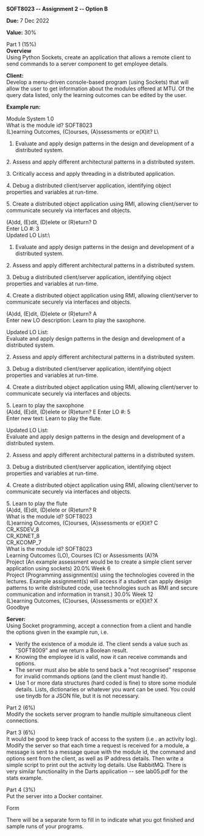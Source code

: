 **SOFT8023 -- Assignment 2 -- Option B**

**Due:** 7 Dec 2022

**Value:** 30%

Part 1 (15%)\
**Overview**\
Using Python Sockets, create an application that allows a remote client
to send commands to a server component to get employee details.

**Client:**\
Develop a menu-driven console-based program (using Sockets) that will
allow the user to get information about the modules offered at MTU. Of
the query data listed, only the learning outcomes can be edited by the
user.

**Example run:**

Module System 1.0\
What is the module id? SOFT8023\
(L)earning Outcomes, (C)ourses, (A)ssessments or e(X)it? L\
1. Evaluate and apply design patterns in the design and development of a
distributed system.

2\. Assess and apply different architectural patterns in a distributed
system.

3\. Critically access and apply threading in a distributed application.

4\. Debug a distributed client/server application, identifying object
properties and variables at run-time.

5\. Create a distributed object application using RMI, allowing
client/server to communicate securely via interfaces and objects.

(A)dd, (E)dit, (D)elete or (R)eturn? D\
Enter LO \#: 3\
Updated LO List:\
1. Evaluate and apply design patterns in the design and development of a
distributed system.

2\. Assess and apply different architectural patterns in a distributed
system.

3\. Debug a distributed client/server application, identifying object
properties and variables at run-time.

4\. Create a distributed object application using RMI, allowing
client/server to communicate securely via interfaces and objects.

(A)dd, (E)dit, (D)elete or (R)eturn? A\
Enter new LO description: Learn to play the saxophone.

Updated LO List:\
Evaluate and apply design patterns in the design and development of a
distributed system.

2\. Assess and apply different architectural patterns in a distributed
system.

3\. Debug a distributed client/server application, identifying object
properties and variables at run-time.

4\. Create a distributed object application using RMI, allowing
client/server to communicate securely via interfaces and objects.

5\. Learn to play the saxophone\
(A)dd, (E)dit, (D)elete or (R)eturn? E Enter LO \#: 5\
Enter new text: Learn to play the flute.

Updated LO List:\
Evaluate and apply design patterns in the design and development of a
distributed system.

2\. Assess and apply different architectural patterns in a distributed
system.

3\. Debug a distributed client/server application, identifying object
properties and variables at run-time.

4\. Create a distributed object application using RMI, allowing
client/server to communicate securely via interfaces and objects.

5\. Learn to play the flute\
(A)dd, (E)dit, (D)elete or (R)eturn? R\
What is the module id? SOFT8023\
(L)earning Outcomes, (C)ourses, (A)ssessments or e(X)it? C\
CR_KSDEV_8\
CR_KDNET_8\
CR_KCOMP_7\
What is the module id? SOFT8023\
Learning Outcomes (LO), Courses (C) or Assessments (A)?A\
Project (An example assessment would be to create a simple client server
application using sockets) 20.0% Week 6\
Project (Programming assignment(s) using the technologies covered in the
lectures. Example assignment(s) will access if a student can apply
design patterns to write distributed code, use technologies such as RMI
and secure communication and information in transit.) 30.0% Week 12\
(L)earning Outcomes, (C)ourses, (A)ssessments or e(X)it? X\
Goodbye

**Server:**\
Using Socket programming, accept a connection from a client and handle
the options given in the example run, i.e.


- Verify the existence of a module id. The client sends a value such as "SOFT8009" and we return a Boolean result.
- Knowing the employee id is valid, now it can receive commands and options.
- The server must also be able to send back a "not recognised" response for invalid commands options (and the client must handle it). 
- Use 1 or more data structures (hard coded is fine) to store some module details. Lists, dictionaries or whatever you want can be used. You could use tinydb for a JSON file, but it is not necessary.

Part 2 (6%)\
Modify the sockets server program to handle multiple simultaneous client
connections.

Part 3 (6%)\
It would be good to keep track of access to the system (i.e . an
activity log). Modify the server so that each time a request is received
for a module, a message is sent to a message queue with the module id,
the command and options sent from the client, as well as IP address
details. Then write a simple script to print out the activity log
details. Use RabbitMQ. There is very similar functionality in the Darts
application -- see lab05.pdf for the stats example.

Part 4 (3%)\
Put the server into a Docker container.

Form

There will be a separate form to fill in to indicate what you got
finished and sample runs of your programs.

